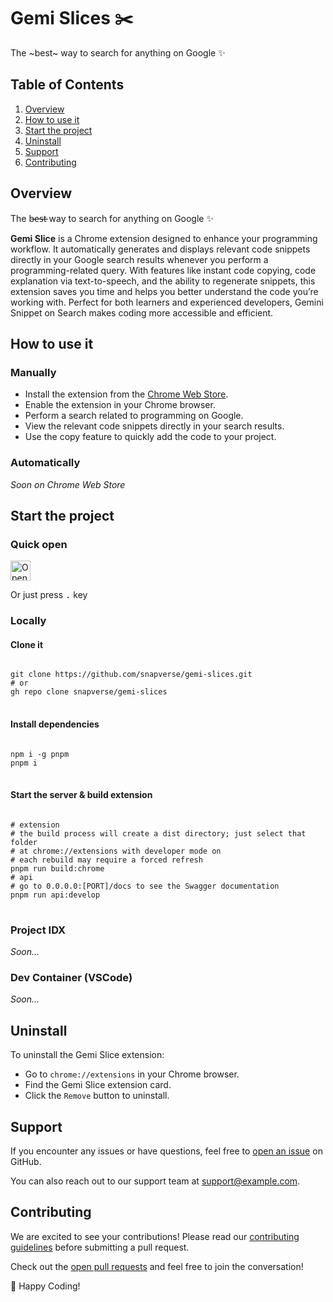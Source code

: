 <h1>Gemi Slices ✂️</h1>

The ~best~ way to search for anything on Google ✨

<h2>Table of Contents</h2>
<ol>
  <li><a href="#overview">Overview</a></li>
  <li><a href="#how-to-use-it">How to use it</a></li>
  <li><a href="#start-the-project">Start the project</a></li>
  <li><a href="#uninstall">Uninstall</a></li>
  <li><a href="#support">Support</a></li>
  <li><a href="#contributing">Contributing</a></li>
</ol>

<h2 id="overview">Overview</h2>
<p>The b̶e̶s̶t̶ way to search for anything on Google ✨</p>
<p><b>Gemi Slice</b> is a Chrome extension designed to enhance your programming workflow. It automatically generates and displays relevant code snippets directly in your Google search results whenever you perform a programming-related query. With features like instant code copying, code explanation via text-to-speech, and the ability to regenerate snippets, this extension saves you time and helps you better understand the code you’re working with. Perfect for both learners and experienced developers, Gemini Snippet on Search makes coding more accessible and efficient.</p>

<h2 id="how-to-use-it">How to use it</h2>

<h3>Manually</h3>
<ul>
  <li>Install the extension from the <a href="https://chrome.google.com/webstore">Chrome Web Store</a>.</li>
  <li>Enable the extension in your Chrome browser.</li>
  <li>Perform a search related to programming on Google.</li>
  <li>View the relevant code snippets directly in your search results.</li>
  <li>Use the copy feature to quickly add the code to your project.</li>
</ul>

<h3>Automatically</h3>
<i>Soon on Chrome Web Store</i>

<h2 id="start-the-project">Start the project</h2>

<h3>Quick open</h3>
<a href="https://idx.google.com/import?url=https%3A%2F%2Fgithub.com%2Fsnapverse%2Fgemi-slices">
  <img
    height="32"
    alt="Open in IDX"
    src="https://cdn.idx.dev/btn/open_dark_32@2x.png">
</a>

<p>Or just press <kbd>.</kbd> key</p>

<h3>Locally</h3>

<h4>Clone it</h4>
<pre lang="bash">
<code>
git clone https://github.com/snapverse/gemi-slices.git
# or
gh repo clone snapverse/gemi-slices
</code>
</pre>


<h4>Install dependencies</h4>
<pre lang="bash">
<code>
npm i -g pnpm
pnpm i
</code>
</pre>

<h4>Start the server & build extension</h4>
<pre lang="bash">
<code>
# extension
# the build process will create a dist directory; just select that folder
# at chrome://extensions with developer mode on
# each rebuild may require a forced refresh
pnpm run build:chrome
# api
# go to 0.0.0.0:[PORT]/docs to see the Swagger documentation
pnpm run api:develop
</code>
</pre>

<h3>Project IDX</h3>
<i>Soon...</i>

<h3>Dev Container (VSCode)</h3>
<i>Soon...</i>

<h2 id="uninstall">Uninstall</h2>
<p>To uninstall the Gemi Slice extension:</p>
<ul>
  <li>Go to <code>chrome://extensions</code> in your Chrome browser.</li>
  <li>Find the Gemi Slice extension card.</li>
  <li>Click the <code>Remove</code> button to uninstall.</li>
</ul>

<h2 id="support">Support</h2>
<p>If you encounter any issues or have questions, feel free to <a href="https://github.com/snapverse/gemi-slices/issues">open an issue</a> on GitHub.</p>
<p>You can also reach out to our support team at <a href="mailto:support@example.com">support@example.com</a>.</p>

<h2 id="contributing">Contributing</h2>
<p>We are excited to see your contributions! Please read our <a href="https://github.com/snapverse/gemi-slices/blob/main/CONTRIBUTING.md">contributing guidelines</a> before submitting a pull request.</p>
<p>Check out the <a href="https://github.com/snapverse/gemi-slices/pulls">open pull requests</a> and feel free to join the conversation!</p>

<p>🫡 Happy Coding!</p>
